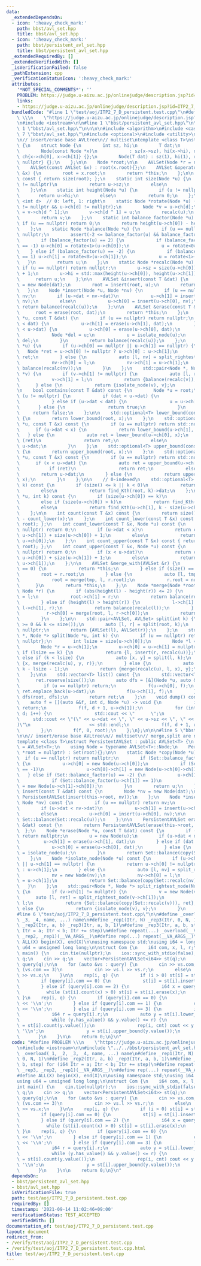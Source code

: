 ```yaml
---
data:
  _extendedDependsOn:
  - icon: ':heavy_check_mark:'
    path: bbst/avl_set.hpp
    title: bbst/avl_set.hpp
  - icon: ':heavy_check_mark:'
    path: bbst/persistent_avl_set.hpp
    title: bbst/persistent_avl_set.hpp
  _extendedRequiredBy: []
  _extendedVerifiedWith: []
  _isVerificationFailed: false
  _pathExtension: cpp
  _verificationStatusIcon: ':heavy_check_mark:'
  attributes:
    '*NOT_SPECIAL_COMMENTS*': ''
    PROBLEM: https://judge.u-aizu.ac.jp/onlinejudge/description.jsp?id=ITP2_7_D
    links:
    - https://judge.u-aizu.ac.jp/onlinejudge/description.jsp?id=ITP2_7_D
  bundledCode: "#line 1 \"test/aoj/ITP2_7_D_persistent.test.cpp\"\n#define PROBLEM\
    \ \\\n    \"https://judge.u-aizu.ac.jp/onlinejudge/description.jsp?id=ITP2_7_D\"\
    \n#include <iostream>\n\n#line 1 \"bbst/persistent_avl_set.hpp\"\n\n\n\n#line\
    \ 1 \"bbst/avl_set.hpp\"\n\n\n\n#include <algorithm>\n#include <cassert>\n#line\
    \ 7 \"bbst/avl_set.hpp\"\n#include <optional>\n#include <utility>\n#include <vector>\n\
    \n// insert/erase base AVLtree\n// multiset\ntemplate <class T>\nstruct AVLSet\
    \ {\n    struct Node {\n        int sz, hi;\n        T dat;\n        Node *ch[2];\n\
    \        Node(const Node *x)\n            : sz(x->sz), hi(x->hi), dat(x->dat),\
    \ ch{x->ch[0], x->ch[1]} {};\n        Node(T dat) : sz(1), hi(1), dat(dat), ch{nullptr,\
    \ nullptr} {};\n    };\n\n    Node *root;\n\n    AVLSet(Node *r = nullptr) : root(r){};\n\
    \    AVLSet(const AVLSet &x) : root(x.root){};\n    AVLSet &operator=(const AVLSet\
    \ &x) {\n        root = x.root;\n        return *this;\n    };\n\n    int size()\
    \ const { return size(root); };\n    static int size(Node *u) {\n        if (u\
    \ != nullptr)\n            return u->sz;\n        else\n            return 0;\n\
    \    };\n\n    static int height(Node *u) {\n        if (u != nullptr)\n     \
    \       return u->hi;\n        else\n            return 0;\n    };\n\n    template\
    \ <int d>  // 0: left, 1: right\n    static Node *rotate(Node *u) {\n        assert(u\
    \ != nullptr && u->ch[d] != nullptr);\n        Node *v = u->ch[d];\n        u->ch[d]\
    \ = v->ch[d ^ 1];\n        v->ch[d ^ 1] = u;\n        recalc(u);\n        recalc(v);\n\
    \        return v;\n    };\n    static int balance_factor(Node *u) {\n       \
    \ if (u == nullptr) return 0;\n        return height(u->ch[0]) - height(u->ch[1]);\n\
    \    };\n    static Node *balance(Node *u) {\n        if (u == nullptr) return\
    \ nullptr;\n        assert(-2 <= balance_factor(u) && balance_factor(u) <= 2);\n\
    \        if (balance_factor(u) == 2) {\n            if (balance_factor(u->ch[0])\
    \ == -1) u->ch[0] = rotate<1>(u->ch[0]);\n            u = rotate<0>(u);\n    \
    \    } else if (balance_factor(u) == -2) {\n            if (balance_factor(u->ch[1])\
    \ == 1) u->ch[1] = rotate<0>(u->ch[1]);\n            u = rotate<1>(u);\n     \
    \   }\n        return u;\n    };\n    static Node *recalc(Node *u) {\n       \
    \ if (u == nullptr) return nullptr;\n        u->sz = size(u->ch[0]) + size(u->ch[1])\
    \ + 1;\n        u->hi = std::max(height(u->ch[0]), height(u->ch[1])) + 1;\n  \
    \      return u;\n    };\n\n    AVLSet &insert(const T &dat) {\n        Node *u\
    \ = new Node(dat);\n        root = insert(root, u);\n        return *this;\n \
    \   };\n    Node *insert(Node *u, Node *nv) {\n        if (u == nullptr) return\
    \ nv;\n        if (u->dat < nv->dat)\n            u->ch[1] = insert(u->ch[1],\
    \ nv);\n        else\n            u->ch[0] = insert(u->ch[0], nv);\n\n       \
    \ return balance(recalc(u));\n    };\n\n    AVLSet &erase(const T &dat) {\n  \
    \      root = erase(root, dat);\n        return *this;\n    };\n    Node *erase(Node\
    \ *u, const T &dat) {\n        if (u == nullptr) return nullptr;\n        if (u->dat\
    \ < dat) {\n            u->ch[1] = erase(u->ch[1], dat);\n        } else if (dat\
    \ < u->dat) {\n            u->ch[0] = erase(u->ch[0], dat);\n        } else {\n\
    \            Node *del = u;\n            u = isolate_node(u);\n            delete\
    \ del;\n        }\n        return balance(recalc(u));\n    };\n    Node *isolate_node(Node\
    \ *u) {\n        if (u->ch[0] == nullptr || u->ch[1] == nullptr) {\n         \
    \   Node *ret = u->ch[0] != nullptr ? u->ch[0] : u->ch[1];\n            return\
    \ ret;\n        } else {\n            auto [l, nv] = split_rightest_node(u->ch[0]);\n\
    \            nv->ch[0] = l;\n            nv->ch[1] = u->ch[1];\n            return\
    \ balance(recalc(nv));\n        }\n    };\n    std::pair<Node *, Node *> split_rightest_node(Node\
    \ *v) {\n        if (v->ch[1] != nullptr) {\n            auto [l, ret] = split_rightest_node(v->ch[1]);\n\
    \            v->ch[1] = l;\n            return {balance(recalc(v)), ret};\n  \
    \      } else {\n            return {isolate_node(v), v};\n        }\n    };\n\
    \n    bool contains(const T &dat) const {\n        Node *u = root;\n        while\
    \ (u != nullptr) {\n            if (dat < u->dat) {\n                u = u->ch[0];\n\
    \            } else if (u->dat < dat) {\n                u = u->ch[1];\n     \
    \       } else {\n                return true;\n            }\n        }\n   \
    \     return false;\n    };\n\n    std::optional<T> lower_bound(const T &x) const\
    \ {\n        return lower_bound(root, x);\n    };\n    std::optional<T> lower_bound(Node\
    \ *u, const T &x) const {\n        if (u == nullptr) return std::nullopt;\n  \
    \      if (u->dat < x) {\n            return lower_bound(u->ch[1], x);\n     \
    \   } else {\n            auto ret = lower_bound(u->ch[0], x);\n            if\
    \ (ret)\n                return ret;\n            else\n                return\
    \ u->dat;\n        }\n    };\n    std::optional<T> upper_bound(const T &x) const\
    \ {\n        return upper_bound(root, x);\n    };\n    std::optional<T> upper_bound(Node\
    \ *u, const T &x) const {\n        if (u == nullptr) return std::nullopt;\n  \
    \      if (x < u->dat) {\n            auto ret = upper_bound(u->ch[0], x);\n \
    \           if (ret)\n                return ret;\n            else\n        \
    \        return u->dat;\n        } else {\n            return upper_bound(u->ch[1],\
    \ x);\n        }\n    };\n\n    // 0-indexed\n    std::optional<T> find_Kth(int\
    \ k) const {\n        if (size() <= k || k < 0)\n            return std::nullopt;\n\
    \        else\n            return find_Kth(root, k)->dat;\n    };\n    Node *find_Kth(Node\
    \ *u, int k) const {\n        if (size(u->ch[0]) == k)\n            return u;\n\
    \        else if (size(u->ch[0]) > k)\n            return find_Kth(u->ch[0], k);\n\
    \        else\n            return find_Kth(u->ch[1], k - size(u->ch[0]) - 1);\n\
    \    };\n\n    int count(const T &x) const {\n        return size() - count_upper(x)\
    \ - count_lower(x);\n    };\n    int count_lower(const T &x) const { return count_lower(x,\
    \ root); };\n    int count_lower(const T &x, Node *u) const {\n        if (u ==\
    \ nullptr) return 0;\n        if (u->dat < x)\n            return count_lower(x,\
    \ u->ch[1]) + size(u->ch[0]) + 1;\n        else\n            return count_lower(x,\
    \ u->ch[0]);\n    };\n    int count_upper(const T &x) const { return count_upper(x,\
    \ root); };\n    int count_upper(const T &x, Node *u) const {\n        if (u ==\
    \ nullptr) return 0;\n        if (x < u->dat)\n            return count_upper(x,\
    \ u->ch[0]) + size(u->ch[1]) + 1;\n        else\n            return count_upper(x,\
    \ u->ch[1]);\n    };\n\n    AVLSet &merge_with(AVLSet &r) {\n        if (r.size()\
    \ == 0) {\n            return *this;\n        } else if (size() == 0) {\n    \
    \        root = r.root;\n        } else {\n            auto [l, tmp] = split_rightest_node(root);\n\
    \            root = merge(tmp, l, r.root);\n            r.root = nullptr;\n  \
    \      }\n        return *this;\n    };\n    Node *merge(Node *root, Node *l,\
    \ Node *r) {\n        if (abs(height(l) - height(r)) <= 2) {\n            root->ch[0]\
    \ = l;\n            root->ch[1] = r;\n            return balance(recalc(root));\n\
    \        } else if (height(l) > height(r)) {\n            l->ch[1] = merge(root,\
    \ l->ch[1], r);\n            return balance(recalc(l));\n        } else {\n  \
    \          r->ch[0] = merge(root, l, r->ch[0]);\n            return balance(recalc(r));\n\
    \        }\n    };\n\n    std::pair<AVLSet, AVLSet> split(int k) {\n        assert(k\
    \ >= 0 && k <= size());\n        auto [l, r] = split(root, k);\n        root =\
    \ nullptr;\n        return {AVLSet(l), AVLSet(r)};\n    };\n    std::pair<Node\
    \ *, Node *> split(Node *u, int k) {\n        if (u == nullptr) return {nullptr,\
    \ nullptr};\n        int lsize = size(u->ch[0]);\n        Node *l = u->ch[0];\n\
    \        Node *r = u->ch[1];\n        u->ch[0] = u->ch[1] = nullptr;\n       \
    \ if (lsize == k) {\n            return {l, insert(r, recalc(u))};\n        }\
    \ else if (k < lsize) {\n            auto [x, y] = split(l, k);\n            return\
    \ {x, merge(recalc(u), y, r)};\n        } else {\n            auto [x, y] = split(r,\
    \ k - lsize - 1);\n            return {merge(recalc(u), l, x), y};\n        }\n\
    \    };\n\n    std::vector<T> list() const {\n        std::vector<T> ret;\n  \
    \      ret.reserve(size());\n        auto dfs = [&](Node *u, auto &&f) {\n   \
    \         if (u == nullptr) return;\n            f(u->ch[0], f);\n           \
    \ ret.emplace_back(u->dat);\n            f(u->ch[1], f);\n        };\n       \
    \ dfs(root, dfs);\n        return ret;\n    };\n    void dump() const {\n    \
    \    auto f = [](auto &&f, int d, Node *u) -> void {\n            if (u == nullptr)\
    \ return;\n            f(f, d + 1, u->ch[1]);\n            for (int i = 0; i <\
    \ d; i++) {\n                std::cout << \"      \";\n            }\n       \
    \     std::cout << \"(\" << u->dat << \", \" << u->sz << \", \" << u->hi << \"\
    )\"\n                      << std::endl;\n            f(f, d + 1, u->ch[0]);\n\
    \        };\n        f(f, 0, root);\n    };\n};\n\n\n#line 5 \"bbst/persistent_avl_set.hpp\"\
    \n\n// insert/erase base AVLtree\n// multiset\n// merge,split are not implemented\n\
    template <class T>\nstruct PersistentAVLSet : public AVLSet<T> {\n    using Set\
    \ = AVLSet<T>;\n    using Node = typename AVLSet<T>::Node;\n    PersistentAVLSet(Node\
    \ *root = nullptr) : Set(root){};\n\n    static Node *copy(Node *u) {\n      \
    \  if (u == nullptr) return nullptr;\n        if (Set::balance_factor(u) == 2)\
    \ {\n            u->ch[0] = new Node(u->ch[0]);\n            if (Set::balance_factor(u->ch[0])\
    \ == -1)\n                u->ch[0]->ch[1] = new Node(u->ch[0]->ch[1]);\n     \
    \   } else if (Set::balance_factor(u) == -2) {\n            u->ch[1] = new Node(u->ch[1]);\n\
    \            if (Set::balance_factor(u->ch[1]) == 1)\n                u->ch[1]->ch[0]\
    \ = new Node(u->ch[1]->ch[0]);\n        }\n        return u;\n    };\n\n    PersistentAVLSet\
    \ insert(const T &dat) const {\n        Node *nv = new Node(dat);\n        return\
    \ PersistentAVLSet(insert(this->root, nv));\n    };\n    Node *insert(Node *u,\
    \ Node *nv) const {\n        if (u == nullptr) return nv;\n        u = new Node(u);\n\
    \        if (u->dat < nv->dat)\n            u->ch[1] = insert(u->ch[1], nv);\n\
    \        else\n            u->ch[0] = insert(u->ch[0], nv);\n\n        return\
    \ Set::balance(Set::recalc(u));\n    };\n\n    PersistentAVLSet erase(const T\
    \ &dat) const {\n        return PersistentAVLSet(erase(this->root, dat));\n  \
    \  };\n    Node *erase(Node *u, const T &dat) const {\n        if (u == nullptr)\
    \ return nullptr;\n        u = new Node(u);\n        if (u->dat < dat) {\n   \
    \         u->ch[1] = erase(u->ch[1], dat);\n        } else if (dat < u->dat) {\n\
    \            u->ch[0] = erase(u->ch[0], dat);\n        } else {\n            u\
    \ = isolate_node(u);\n        }\n        return Set::balance(copy(Set::recalc(u)));\n\
    \    };\n    Node *isolate_node(Node *u) const {\n        if (u->ch[0] == nullptr\
    \ || u->ch[1] == nullptr) {\n            return u->ch[0] != nullptr ? u->ch[0]\
    \ : u->ch[1];\n        } else {\n            auto [l, nv] = split_rightest_node(u->ch[0]);\n\
    \            nv = new Node(nv);\n            nv->ch[0] = l;\n            nv->ch[1]\
    \ = u->ch[1];\n            return Set::balance(copy(Set::recalc(nv)));\n     \
    \   }\n    };\n    std::pair<Node *, Node *> split_rightest_node(Node *v) const\
    \ {\n        if (v->ch[1] != nullptr) {\n            v = new Node(v);\n      \
    \      auto [l, ret] = split_rightest_node(v->ch[1]);\n            v->ch[1] =\
    \ l;\n            return {Set::balance(copy(Set::recalc(v))), ret};\n        }\
    \ else {\n            return {isolate_node(v), v};\n        }\n    };\n};\n\n\n\
    #line 6 \"test/aoj/ITP2_7_D_persistent.test.cpp\"\n\n#define _overload(_1, _2,\
    \ _3, _4, name, ...) name\n#define _rep1(Itr, N) _rep3(Itr, 0, N, 1)\n#define\
    \ _rep2(Itr, a, b) _rep3(Itr, a, b, 1)\n#define _rep3(Itr, a, b, step) for (i64\
    \ Itr = a; Itr < b; Itr += step)\n#define repeat(...) _overload(__VA_ARGS__, _rep3,\
    \ _rep2, _rep1)(__VA_ARGS__)\n#define rep(...) repeat(__VA_ARGS__)\n\n#define\
    \ ALL(X) begin(X), end(X)\n\nusing namespace std;\nusing i64 = long long;\nusing\
    \ u64 = unsigned long long;\n\nstruct Com {\n    i64 com, x, l, r;\n};\n\nint\
    \ main() {\n    cin.tie(nullptr);\n    ios::sync_with_stdio(false);\n\n    i64\
    \ q;\n    cin >> q;\n    vector<PersistentAVLSet<i64>> st(q);\n    vector<Com>\
    \ query(q);\n\n    for (auto &vs : query) {\n        cin >> vs.com;\n        if\
    \ (vs.com == 3)\n            cin >> vs.l >> vs.r;\n        else\n            cin\
    \ >> vs.x;\n    }\n\n    rep(i, q) {\n        if (i > 0) st[i] = st[i - 1];\n\n\
    \        if (query[i].com == 0) {\n            st[i] = st[i].insert(query[i].x);\n\
    \        } else if (query[i].com == 2) {\n            i64 x = query[i].x;\n  \
    \          while (st[i].count(x) > 0) st[i] = st[i].erase(x);\n        }\n   \
    \ }\n    rep(i, q) {\n        if (query[i].com == 0) {\n            cout << st[i].size()\
    \ << '\\n';\n        } else if (query[i].com == 1) {\n            cout << st[i].count(query[i].x)\
    \ << '\\n';\n        } else if (query[i].com == 3) {\n            i64 l = query[i].l;\n\
    \            i64 r = query[i].r;\n            auto y = st[i].lower_bound(l);\n\
    \            while (y.has_value() && y.value() <= r) {\n                i64 cnt\
    \ = st[i].count(y.value());\n                rep(i, cnt) cout << y.value() <<\
    \ '\\n';\n                y = st[i].upper_bound(y.value());\n            }\n \
    \       }\n    }\n\n    return 0;\n}\n"
  code: "#define PROBLEM \\\n    \"https://judge.u-aizu.ac.jp/onlinejudge/description.jsp?id=ITP2_7_D\"\
    \n#include <iostream>\n\n#include \"../../bbst/persistent_avl_set.hpp\"\n\n#define\
    \ _overload(_1, _2, _3, _4, name, ...) name\n#define _rep1(Itr, N) _rep3(Itr,\
    \ 0, N, 1)\n#define _rep2(Itr, a, b) _rep3(Itr, a, b, 1)\n#define _rep3(Itr, a,\
    \ b, step) for (i64 Itr = a; Itr < b; Itr += step)\n#define repeat(...) _overload(__VA_ARGS__,\
    \ _rep3, _rep2, _rep1)(__VA_ARGS__)\n#define rep(...) repeat(__VA_ARGS__)\n\n\
    #define ALL(X) begin(X), end(X)\n\nusing namespace std;\nusing i64 = long long;\n\
    using u64 = unsigned long long;\n\nstruct Com {\n    i64 com, x, l, r;\n};\n\n\
    int main() {\n    cin.tie(nullptr);\n    ios::sync_with_stdio(false);\n\n    i64\
    \ q;\n    cin >> q;\n    vector<PersistentAVLSet<i64>> st(q);\n    vector<Com>\
    \ query(q);\n\n    for (auto &vs : query) {\n        cin >> vs.com;\n        if\
    \ (vs.com == 3)\n            cin >> vs.l >> vs.r;\n        else\n            cin\
    \ >> vs.x;\n    }\n\n    rep(i, q) {\n        if (i > 0) st[i] = st[i - 1];\n\n\
    \        if (query[i].com == 0) {\n            st[i] = st[i].insert(query[i].x);\n\
    \        } else if (query[i].com == 2) {\n            i64 x = query[i].x;\n  \
    \          while (st[i].count(x) > 0) st[i] = st[i].erase(x);\n        }\n   \
    \ }\n    rep(i, q) {\n        if (query[i].com == 0) {\n            cout << st[i].size()\
    \ << '\\n';\n        } else if (query[i].com == 1) {\n            cout << st[i].count(query[i].x)\
    \ << '\\n';\n        } else if (query[i].com == 3) {\n            i64 l = query[i].l;\n\
    \            i64 r = query[i].r;\n            auto y = st[i].lower_bound(l);\n\
    \            while (y.has_value() && y.value() <= r) {\n                i64 cnt\
    \ = st[i].count(y.value());\n                rep(i, cnt) cout << y.value() <<\
    \ '\\n';\n                y = st[i].upper_bound(y.value());\n            }\n \
    \       }\n    }\n\n    return 0;\n}\n"
  dependsOn:
  - bbst/persistent_avl_set.hpp
  - bbst/avl_set.hpp
  isVerificationFile: true
  path: test/aoj/ITP2_7_D_persistent.test.cpp
  requiredBy: []
  timestamp: '2021-09-14 11:02:46+09:00'
  verificationStatus: TEST_ACCEPTED
  verifiedWith: []
documentation_of: test/aoj/ITP2_7_D_persistent.test.cpp
layout: document
redirect_from:
- /verify/test/aoj/ITP2_7_D_persistent.test.cpp
- /verify/test/aoj/ITP2_7_D_persistent.test.cpp.html
title: test/aoj/ITP2_7_D_persistent.test.cpp
---
```

